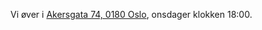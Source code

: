 
Vi øver i [Akersgata 74, 0180 Oslo](https://www.google.no/maps/?q=Akersgata+74%2C+0180+Oslo), onsdager klokken 18:00.